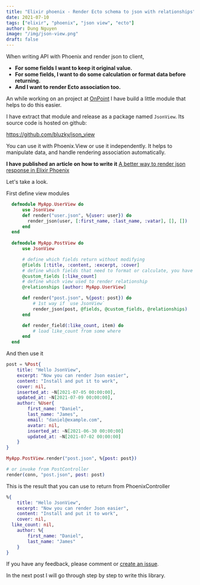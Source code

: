 ```yaml
---
title: "Elixir phoenix - Render Ecto schema to json with relationships"
date: 2021-07-10
tags: ["elixir", "phoenix", "json view", "ecto"]
author: Dung Nguyen
image: "/img/json-view.png"
draft: false
---
```


When writing API with Phoenix and render json to client,
- **For some fields I want to keep it original value.**
- **For some fields, I want to do some calculation or format data before returning.**
- **And I want to render Ecto association too.**

An while working on an project at [OnPoint](https://www.onpoint.vn/) I have build a little module that helps to do this easier.

I have extract that module and release as a package named `JsonView`. Its source code is hosted on github:

https://github.com/bluzky/json_view

You can use it with Phoenix.View or use it independently. It helps to manipulate data, and handle rendering association automatically.

**I have published an article on how to write it**
[A better way to render json response in Elixir Phoenix](https://dev.to/bluzky/a-better-way-to-render-json-response-in-elixir-phoenix-41a3)

Let's take a look.

First define view modules

```elixir
  defmodule MyApp.UserView do
      use JsonView
      def render("user.json", %{user: user}) do
      	render_json(user, [:first_name, :last_name, :vatar], [], [])
      end
  end
      
  defmodule MyApp.PostView do
      use JsonView

      # define which fields return without modifying
      @fields [:title, :content, :excerpt, :cover]
      # define which fields that need to format or calculate, you have to define `render_field/2` below
      @custom_fields [:like_count]
      # define which view used to render relationship
      @relationships [author: MyApp.UserView]

      def render("post.json", %{post: post}) do
          # 1st way if `use JsonView`
          render_json(post, @fields, @custom_fields, @relationships)
      end

      def render_field(:like_count, item) do
          # load like_count from some where
      end
  end
```

And then use it

```elixir
post = %Post{
	title: "Hello JsonView",
	excerpt: "Now you can render Json easier",
	content: "Install and put it to work",
	cover: nil,
	inserted_at: ~N[2021-07-05 00:00:00],
	updated_at: ~N[2021-07-09 00:00:00],
	author: %User{
		first_name: "Daniel",
		last_name: "James",
		email: "daniel@example.com",
		avatar: nil,
		inserted_at: ~N[2021-06-30 00:00:00]
		updated_at: ~N[2021-07-02 00:00:00]
	}
}

MyApp.PostView.render("post.json", %{post: post})

# or invoke from PostController
render(conn, "post.json", post: post)
```



This is the result that you can use to return from PhoenixController

```elixir
%{
	title: "Hello JsonView",
	excerpt: "Now you can render Json easier",
	content: "Install and put it to work",
	cover: nil,
  like_count: nil,
	author: %{
		first_name: "Daniel",
		last_name: "James"
	}
}
```

If you have any feedback, please comment or [create an issue](https://github.com/bluzky/json_view/issues/new).

In the next post I will go through step by step to write this library.
